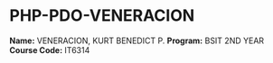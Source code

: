 # PHP-PDO-VENERACION
**Name:** VENERACION, KURT BENEDICT P.
**Program:** BSIT 2ND YEAR  
**Course Code:** IT6314
